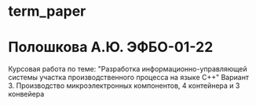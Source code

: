 # term_paper 
# Полошкова А.Ю. ЭФБО-01-22
Курсовая работа по теме: "Разработка информационно-управляющей системы участка производственного процесса на языке C++"
Вариант 3. Производство микроэлектронных компонентов, 4 контейнера и 3 конвейера
